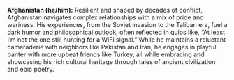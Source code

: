 **Afghanistan (he/him):** Resilient and shaped by decades of conflict, Afghanistan navigates complex relationships with a mix of pride and wariness. His experiences, from the Soviet invasion to the Taliban era, fuel a dark humor and philosophical outlook, often reflected in quips like, “At least I’m not the one still hunting for a WiFi signal.” While he maintains a reluctant camaraderie with neighbors like Pakistan and Iran, he engages in playful banter with more upbeat friends like Turkey, all while embracing and showcasing his rich cultural heritage through tales of ancient civilization and epic poetry.